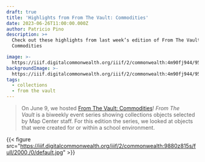 ```yaml
---
draft: true
title: 'Highlights from From The Vault: Commodities'
date: 2023-06-26T11:00:00.000Z
author: Patricio Pino
description: >+
  Check out these highlights from last week’s edition of From The Vault:
  Commodities

image: >-
  https://iiif.digitalcommonwealth.org/iiif/2/commonwealth:4m90fj944/958,4229,5696,2097/2000,/0/default.jpg
backgroundImage: >-
  https://iiif.digitalcommonwealth.org/iiif/2/commonwealth:4m90fj944/958,4229,5696,2097/2000,/0/default.jpg
tags:
  - collections
  - from the vault
---
```


> On June 9, we hosted [From The Vault: Commodities](https://www.leventhalmap.org/event/from-the-vault-collections-showing-commodities/)! *From The Vault* is a biweekly event series showing collections objects selected by Map Center staff. For this edition the series, we looked at objects that were created for or within a school environment.

{{< figure src="https://iiif.digitalcommonwealth.org/iiif/2/commonwealth:9880z815s/full/2000,/0/default.jpg" >}}
